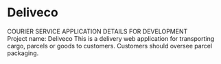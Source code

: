 # Deliveco
COURIER SERVICE APPLICATION DETAILS FOR DEVELOPMENT  
Project name: Deliveco 
This is a delivery web application for transporting cargo, parcels or goods to customers. Customers should oversee parcel packaging. 
